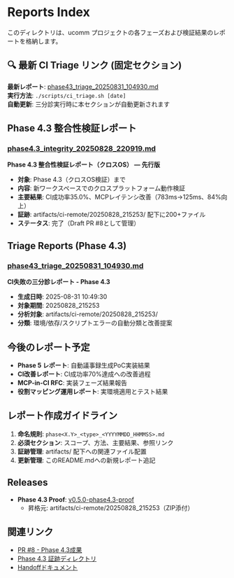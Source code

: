 # Reports Index

このディレクトリは、ucomm プロジェクトの各フェーズおよび検証結果のレポートを格納します。

## 🔍 最新 CI Triage リンク (固定セクション)

**最新レポート**: [phase43_triage_20250831_104930.md](./triage/phase43_triage_20250831_104930.md)  
**実行方法**: `./scripts/ci_triage.sh [date]`  
**自動更新**: 三分診実行時に本セクションが自動更新されます

## Phase 4.3 整合性検証レポート

### [phase4.3_integrity_20250828_220919.md](./phase4.3_integrity_20250828_220919.md)
**Phase 4.3 整合性検証レポート（クロスOS） — 先行版**

- **対象**: Phase 4.3（クロスOS検証）まで
- **内容**: 新ワークスペースでのクロスプラットフォーム動作検証
- **主要結果**: CI成功率35.0%、MCPレイテンシ改善（783ms→125ms、84%向上）
- **証跡**: artifacts/ci-remote/20250828_215253/ 配下に200+ファイル
- **ステータス**: 完了（Draft PR #8として管理）

## Triage Reports (Phase 4.3)

### [phase43_triage_20250831_104930.md](./triage/phase43_triage_20250831_104930.md)
**CI失敗の三分診レポート - Phase 4.3**

- **生成日時**: 2025-08-31 10:49:30
- **対象期間**: 20250828_215253  
- **分析対象**: artifacts/ci-remote/20250828_215253/
- **分類**: 環境/依存/スクリプトエラーの自動分類と改善提案

## 今後のレポート予定

- **Phase 5 レポート**: 自動議事録生成PoC実装結果
- **CI改善レポート**: CI成功率70%達成への改善過程
- **MCP-in-CI RFC**: 実装フェーズ結果報告
- **役割マッピング運用レポート**: 実環境適用とテスト結果

## レポート作成ガイドライン

1. **命名規則**: `phase<X.Y>_<type>_<YYYYMMDD_HHMMSS>.md`
2. **必須セクション**: スコープ、方法、主要結果、参照リンク
3. **証跡管理**: artifacts/ 配下への関連ファイル配置
4. **更新管理**: このREADME.mdへの新規レポート追記

## Releases

* **Phase 4.3 Proof**: [v0.5.0-phase4.3-proof](https://github.com/Driedsandwich/ucomm/releases/tag/v0.5.0-phase4.3-proof)
  * 昇格元: artifacts/ci-remote/20250828_215253（ZIP添付）

## 関連リンク

- [PR #8 - Phase 4.3成果](https://github.com/Driedsandwich/ucomm/pull/8)
- [Phase 4.3 証跡ディレクトリ](../../artifacts/ci-remote/20250828_215253/)
- [Handoffドキュメント](../handoffs/)
